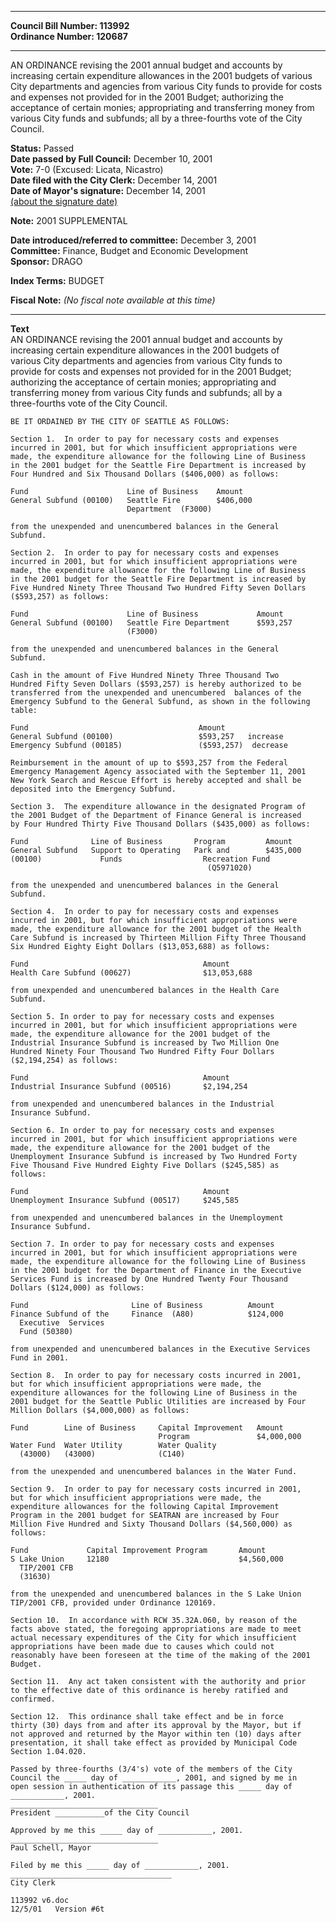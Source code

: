 * * * * *  
  
**Council Bill Number: [](#h0)[](#h2)113992**   
**Ordinance Number: 120687**  
  
* * * * *  
  
AN ORDINANCE revising the 2001 annual budget and accounts by increasing certain expenditure allowances in the 2001 budgets of various City departments and agencies from various City funds to provide for costs and expenses not provided for in the 2001 Budget; authorizing the acceptance of certain monies; appropriating and transferring money from various City funds and subfunds; all by a three-fourths vote of the City Council.  
  
**Status:** Passed   
**Date passed by Full Council:** December 10, 2001   
**Vote:** 7-0 (Excused: Licata, Nicastro)   
**Date filed with the City Clerk:** December 14, 2001   
**Date of Mayor's signature:** December 14, 2001   
[(about the signature date)](/~public/approvaldate.htm)   
  
**Note:** 2001 SUPPLEMENTAL  
  
  
**Date introduced/referred to committee:** December 3, 2001   
**Committee:** Finance, Budget and Economic Development   
**Sponsor:** DRAGO   
  
**Index Terms:** BUDGET  
  
**Fiscal Note:** *(No fiscal note available at this time)*  
  
* * * * *  
  
**Text**  
    AN ORDINANCE revising the 2001 annual budget and accounts by  
    increasing certain expenditure allowances in the 2001 budgets of  
    various City departments and agencies from various City funds to  
    provide for costs and expenses not provided for in the 2001 Budget;  
    authorizing the acceptance of certain monies; appropriating and  
    transferring money from various City funds and subfunds; all by a  
    three-fourths vote of the City Council.  
  
    BE IT ORDAINED BY THE CITY OF SEATTLE AS FOLLOWS:  
  
    Section 1.  In order to pay for necessary costs and expenses  
    incurred in 2001, but for which insufficient appropriations were  
    made, the expenditure allowance for the following Line of Business  
    in the 2001 budget for the Seattle Fire Department is increased by  
    Four Hundred and Six Thousand Dollars ($406,000) as follows:  
  
    Fund                      Line of Business    Amount  
    General Subfund (00100)   Seattle Fire        $406,000  
                              Department  (F3000)  
  
    from the unexpended and unencumbered balances in the General  
    Subfund.  
  
    Section 2.  In order to pay for necessary costs and expenses  
    incurred in 2001, but for which insufficient appropriations were  
    made, the expenditure allowance for the following Line of Business  
    in the 2001 budget for the Seattle Fire Department is increased by  
    Five Hundred Ninety Three Thousand Two Hundred Fifty Seven Dollars  
    ($593,257) as follows:  
  
    Fund                      Line of Business             Amount  
    General Subfund (00100)   Seattle Fire Department      $593,257  
                              (F3000)  
  
    from the unexpended and unencumbered balances in the General  
    Subfund.  
  
    Cash in the amount of Five Hundred Ninety Three Thousand Two  
    Hundred Fifty Seven Dollars ($593,257) is hereby authorized to be  
    transferred from the unexpended and unencumbered  balances of the  
    Emergency Subfund to the General Subfund, as shown in the following  
    table:  
  
    Fund                                      Amount  
    General Subfund (00100)                   $593,257   increase  
    Emergency Subfund (00185)                 ($593,257)  decrease  
  
    Reimbursement in the amount of up to $593,257 from the Federal  
    Emergency Management Agency associated with the September 11, 2001  
    New York Search and Rescue Effort is hereby accepted and shall be  
    deposited into the Emergency Subfund.  
  
    Section 3.  The expenditure allowance in the designated Program of  
    the 2001 Budget of the Department of Finance General is increased  
    by Four Hundred Thirty Five Thousand Dollars ($435,000) as follows:  
  
    Fund              Line of Business       Program         Amount  
    General Subfund   Support to Operating   Park and        $435,000  
    (00100)             Funds                  Recreation Fund  
                                                (Q5971020)  
  
    from the unexpended and unencumbered balances in the General  
    Subfund.  
  
    Section 4.  In order to pay for necessary costs and expenses  
    incurred in 2001, but for which insufficient appropriations were  
    made, the expenditure allowance for the 2001 budget of the Health  
    Care Subfund is increased by Thirteen Million Fifty Three Thousand  
    Six Hundred Eighty Eight Dollars ($13,053,688) as follows:  
  
    Fund                                       Amount  
    Health Care Subfund (00627)                $13,053,688  
  
    from unexpended and unencumbered balances in the Health Care  
    Subfund.  
  
    Section 5. In order to pay for necessary costs and expenses  
    incurred in 2001, but for which insufficient appropriations were  
    made, the expenditure allowance for the 2001 budget of the  
    Industrial Insurance Subfund is increased by Two Million One  
    Hundred Ninety Four Thousand Two Hundred Fifty Four Dollars  
    ($2,194,254) as follows:  
  
    Fund                                       Amount  
    Industrial Insurance Subfund (00516)       $2,194,254  
  
    from unexpended and unencumbered balances in the Industrial  
    Insurance Subfund.  
  
    Section 6. In order to pay for necessary costs and expenses  
    incurred in 2001, but for which insufficient appropriations were  
    made, the expenditure allowance for the 2001 budget of the  
    Unemployment Insurance Subfund is increased by Two Hundred Forty  
    Five Thousand Five Hundred Eighty Five Dollars ($245,585) as  
    follows:  
  
    Fund                                       Amount  
    Unemployment Insurance Subfund (00517)     $245,585  
  
    from unexpended and unencumbered balances in the Unemployment  
    Insurance Subfund.  
  
    Section 7. In order to pay for necessary costs and expenses  
    incurred in 2001, but for which insufficient appropriations were  
    made, the expenditure allowance for the following Line of Business  
    in the 2001 budget for the Department of Finance in the Executive  
    Services Fund is increased by One Hundred Twenty Four Thousand  
    Dollars ($124,000) as follows:  
  
    Fund                       Line of Business          Amount  
    Finance Subfund of the     Finance  (A80)            $124,000  
      Executive  Services  
      Fund (50380)  
  
    from unexpended and unencumbered balances in the Executive Services  
    Fund in 2001.  
  
    Section 8.  In order to pay for necessary costs incurred in 2001,  
    but for which insufficient appropriations were made, the  
    expenditure allowances for the following Line of Business in the  
    2001 budget for the Seattle Public Utilities are increased by Four  
    Million Dollars ($4,000,000) as follows:  
  
    Fund        Line of Business     Capital Improvement   Amount  
                                     Program               $4,000,000  
    Water Fund  Water Utility        Water Quality  
      (43000)   (43000)              (C140)  
  
    from the unexpended and unencumbered balances in the Water Fund.  
  
    Section 9.  In order to pay for necessary costs incurred in 2001,  
    but for which insufficient appropriations were made, the  
    expenditure allowances for the following Capital Improvement  
    Program in the 2001 budget for SEATRAN are increased by Four  
    Million Five Hundred and Sixty Thousand Dollars ($4,560,000) as  
    follows:  
  
    Fund             Capital Improvement Program       Amount  
    S Lake Union     12180                             $4,560,000  
      TIP/2001 CFB  
      (31630)  
  
    from the unexpended and unencumbered balances in the S Lake Union  
    TIP/2001 CFB, provided under Ordinance 120169.  
  
    Section 10.  In accordance with RCW 35.32A.060, by reason of the  
    facts above stated, the foregoing appropriations are made to meet  
    actual necessary expenditures of the City for which insufficient  
    appropriations have been made due to causes which could not  
    reasonably have been foreseen at the time of the making of the 2001  
    Budget.  
  
    Section 11.  Any act taken consistent with the authority and prior  
    to the effective date of this ordinance is hereby ratified and  
    confirmed.  
  
    Section 12.  This ordinance shall take effect and be in force  
    thirty (30) days from and after its approval by the Mayor, but if  
    not approved and returned by the Mayor within ten (10) days after  
    presentation, it shall take effect as provided by Municipal Code  
    Section 1.04.020.  
  
    Passed by three-fourths (3/4's) vote of the members of the City  
    Council the _____ day of ____________, 2001, and signed by me in  
    open session in authentication of its passage this _____ day of  
    ____________, 2001.  
    _________________________________  
    President ___________of the City Council  
  
    Approved by me this _____ day of ____________, 2001.  
    _________________________________  
    Paul Schell, Mayor  
  
    Filed by me this _____ day of ____________, 2001.  
    ____________________________________  
    City Clerk  
  
    113992 v6.doc  
    12/5/01   Version #6t  
